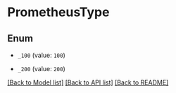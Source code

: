 # PrometheusType

## Enum


* `_100` (value: `100`)

* `_200` (value: `200`)


[[Back to Model list]](../README.md#documentation-for-models) [[Back to API list]](../README.md#documentation-for-api-endpoints) [[Back to README]](../README.md)



